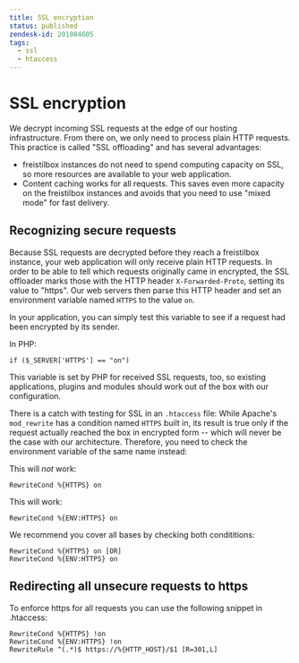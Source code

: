 ```yaml
---
title: SSL encryption
status: published
zendesk-id: 201084605
tags:
  - ssl
  - htaccess
---
```


# SSL encryption

We decrypt incoming SSL requests at the edge of our hosting infrastructure. From
there on, we only need to process plain HTTP requests. This practice is called
"SSL offloading" and has several advantages:

* freistilbox instances do not need to spend computing capacity on SSL, so more
  resources are available to your web application.
* Content caching works for all requests. This saves even more capacity on the
  freistilbox instances and avoids that you need to use "mixed mode" for fast
  delivery.

## Recognizing secure requests

Because SSL requests are decrypted before they reach a freistilbox instance,
your web application will only receive plain HTTP requests. In order to be able
to tell which requests originally came in encrypted, the SSL offloader marks
those with the HTTP header `X-Forwarded-Proto`, setting its value to "https".
Our web servers then parse this HTTP header and set an environment variable
named `HTTPS` to the value `on`.

In your application, you can simply test this variable to see if a request had
been encrypted by its sender.

In PHP:

    if ($_SERVER['HTTPS'] == "on")

This variable is set by PHP for received SSL requests, too, so existing
applications, plugins and modules should work out of the box with our
configuration.

There is a catch with testing for SSL in an `.htaccess` file: While Apache's
`mod_rewrite` has a condition named `HTTPS` built in, its result is true only if
the request actually reached the box in encrypted form -- which will never be
the case with our architecture. Therefore, you need to check the environment
variable of the same name instead:

This will _not_ work:

    RewriteCond %{HTTPS} on

This will work:

    RewriteCond %{ENV:HTTPS} on

We recommend you cover all bases by checking both condititions:

    RewriteCond %{HTTPS} on [OR]
    RewriteCond %{ENV:HTTPS} on

## Redirecting all unsecure requests to https

To enforce https for all requests you can use the following snippet in
.htaccess:

    RewriteCond %{HTTPS} !on
    RewriteCond %{ENV:HTTPS} !on
    RewriteRule ^(.*)$ https://%{HTTP_HOST}/$1 [R=301,L]
